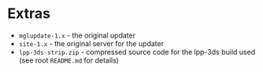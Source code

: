 # Extras
* `mglupdate-1.x` - the original updater
* `site-1.x` - the original server for the updater
* `lpp-3ds-strip.zip` - compressed source code for the lpp-3ds build used (see root `README.md` for details)